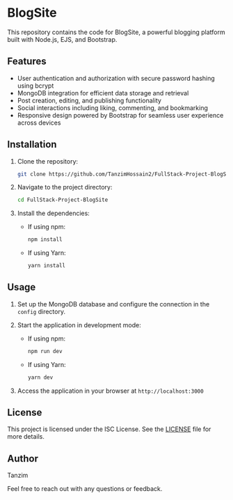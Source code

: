 # BlogSite

This repository contains the code for BlogSite, a powerful blogging platform built with Node.js, EJS, and Bootstrap.

## Features

- User authentication and authorization with secure password hashing using bcrypt
- MongoDB integration for efficient data storage and retrieval
- Post creation, editing, and publishing functionality
- Social interactions including liking, commenting, and bookmarking
- Responsive design powered by Bootstrap for seamless user experience across devices

## Installation

1. Clone the repository:
   ```bash
   git clone https://github.com/TanzimHossain2/FullStack-Project-BlogSite.git
   ```

2. Navigate to the project directory:
   ```bash
   cd FullStack-Project-BlogSite
   ```

3. Install the dependencies:

   - If using npm:
     ```bash
     npm install
     ```

   - If using Yarn:
     ```bash
     yarn install
     ```

## Usage

1. Set up the MongoDB database and configure the connection in the `config` directory.

2. Start the application in development mode:

   - If using npm:
     ```bash
     npm run dev
     ```

   - If using Yarn:
     ```bash
     yarn dev
     ```

3. Access the application in your browser at `http://localhost:3000`

## License

This project is licensed under the ISC License. See the [LICENSE](LICENSE) file for more details.

## Author

Tanzim

Feel free to reach out with any questions or feedback.

